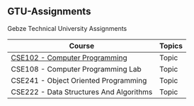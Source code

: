 ## GTU-Assignments
 Gebze Technical University Assignments
 
 |Course|Topics|
 |------|------|
 |[CSE102 - Computer Programming](/tree/main/CSE102-Computer-Programming)|Topic|
 |CSE108 - Computer Programming Lab|Topic|
 |CSE241 - Object Oriented Programming|Topic|
 |CSE222 - Data Structures And Algorithms|Topic|
 
 
 
 
